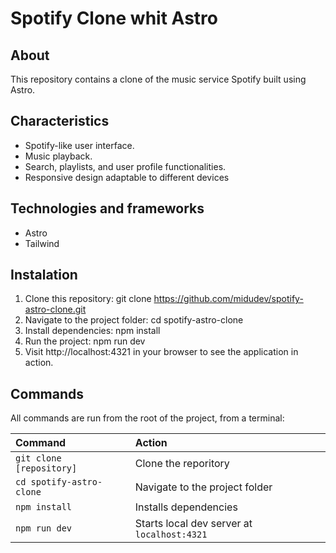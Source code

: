 # Spotify Clone whit Astro

## About

This repository contains a clone of the music service Spotify built using Astro.

## Characteristics

- Spotify-like user interface.
- Music playback.
- Search, playlists, and user profile functionalities.
- Responsive design adaptable to different devices

## Technologies and frameworks

- Astro
- Tailwind

## Instalation

1. Clone this repository: git clone https://github.com/midudev/spotify-astro-clone.git
2. Navigate to the project folder: cd spotify-astro-clone
3. Install dependencies: npm install 
4. Run the project: npm run dev
5. Visit http://localhost:4321 in your browser to see the application in action.

## Commands

All commands are run from the root of the project, from a terminal:

| Command                   | Action                                           |
| :------------------------ | :----------------------------------------------- |
| `git clone [repository]`  | Clone the reporitory                             |
| `cd spotify-astro-clone`  | Navigate to the project folder                   |
| `npm install`             | Installs dependencies                            |
| `npm run dev`             | Starts local dev server at `localhost:4321`      |